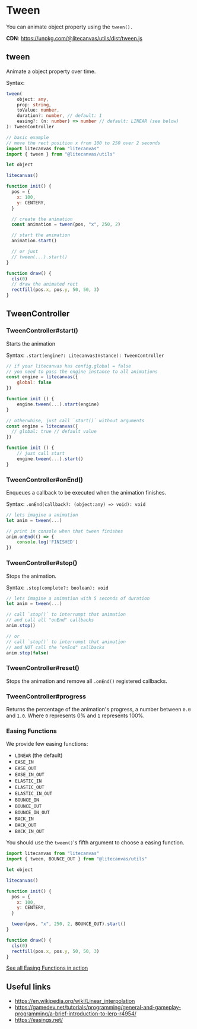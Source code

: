 # Tween

You can animate object property using the `tween().`

**CDN**: https://unpkg.com/@litecanvas/utils/dist/tween.js

## tween

Animate a object property over time.

Syntax:

```ts
tween(
    object: any,
    prop: string,
    toValue: number,
    duration?: number, // default: 1
    easing?: (n: number) => number // default: LINEAR (see below)
): TweenController
```

```js
// basic example
// move the rect position x from 100 to 250 over 2 seconds
import litecanvas from "litecanvas"
import { tween } from "@litecanvas/utils"

let object

litecanvas()

function init() {
  pos = {
    x: 100,
    y: CENTERY,
  }

  // create the animation
  const animation = tween(pos, "x", 250, 2)

  // start the animation
  animation.start()

  // or just
  // tween(...).start()
}

function draw() {
  cls(0)
  // draw the animated rect
  rectfill(pos.x, pos.y, 50, 50, 3)
}
```

## TweenController

### TweenController#start()

Starts the animation

Syntax: `.start(engine?: LitecanvasInstance): TweenController`

```js
// if your litecanvas has config.global = false
// you need to pass the engine instance to all animations
const engine = litecanvas({
    global: false
})

function init () {
    engine.tween(...).start(engine)
}
```

```js
// otherwhise, just call `start()` without arguments
const engine = litecanvas({
  // global: true // default value
})

function init () {
    // just call start
    engine.tween(...).start()
}
```

### TweenController#onEnd()

Enqueues a callback to be executed when the animation finishes.

Syntax: `.onEnd(callback?: (object:any) => void): void`

```js
// lets imagine a animation
let anim = tween(...)

// print in console when that tween finishes
anim.onEnd(() => {
    console.log('FINISHED')
})
```

### TweenController#stop()

Stops the animation.

Syntax: `.stop(complete?: boolean): void`

```js
// lets imagine a animation with 5 seconds of duration
let anim = tween(...)

// call `stop()` to interrumpt that animation
// and call all "onEnd" callbacks
anim.stop()

// or
// call `stop()` to interrumpt that animation
// and NOT call the "onEnd" callbacks
anim.stop(false)
```

### TweenController#reset()

Stops the animation and remove all `.onEnd()` registered callbacks.

### TweenController#progress

Returns the percentage of the animation's progress, a number between `0.0` and `1.0`. Where `0` represents 0% and `1` represents 100%.

### Easing Functions

We provide few easing functions:

- `LINEAR` (the default)
- `EASE_IN`
- `EASE_OUT`
- `EASE_IN_OUT`
- `ELASTIC_IN`
- `ELASTIC_OUT`
- `ELASTIC_IN_OUT`
- `BOUNCE_IN`
- `BOUNCE_OUT`
- `BOUNCE_IN_OUT`
- `BACK_IN`
- `BACK_OUT`
- `BACK_IN_OUT`

You should use the `tween()`'s fifth argument to choose a easing function.

```js
import litecanvas from "litecanvas"
import { tween, BOUNCE_OUT } from "@litecanvas/utils"

let object

litecanvas()

function init() {
  pos = {
    x: 100,
    y: CENTERY,
  }

  tween(pos, "x", 250, 2, BOUNCE_OUT).start()
}

function draw() {
  cls(0)
  rectfill(pos.x, pos.y, 50, 50, 3)
}
```

[See all Easing Functions in action](https://litecanvas.js.org?c=eJylVEtvGjEQvvMrJpy8zXZD2vSCRCVKaYMaEakh6qGqKrM24Nax0a43sIry3zt%2BLSyQ9lCJRfP2fPONXRkhy2wp9ZxKknQ6uValAU5LoZYlDOCpA3AzmY6HX1OUxsO78c%2FJtBFv72d75ka9Gd7NJqMYGLQjZ7R8uL2fjmLZoBy6GsNw9CVGWrFt9upzC8SUPnDEcTv%2FxXOT%2FeZ1SQK6pBX3qVK5EVrtYh%2BprPhetOQxdlQVBVcGQ3vNxFCRwvCcqkdaEju2jWBm1Ye3vZ5tkVZGlzmVvA8LKkuOfeK4F%2FFUoYQhiRs3qwoaOrlEFX%2FaNRTYwFJKPLiIPqhKytQZt33oeakO0nMH%2F0pDC5v5yHNy2eslaOKKBcO3ycfZNbwGdKRwPZ58vp55LbGpTOfVA8LM5prVGV2vMXG0EpIRd0zjzgtODZ%2FxrZlqxkl3RtdgNOQrqpYczIrD2E0N4ojPuraNBIna4a%2FWDIsQZvwMxAKIR501aBMouKkK1Wkmkm0RiEOYbXfGJgGdZsO58v16rx9Rd9v1AkLKtl6MYw%2BO1lJ8b%2FH%2Bw3afuXMJTzonTs60GitGkNDB%2B0DaieYseZan%2FRJ1g6hG40vt13vt1%2F%2FZ%2Fj4LrKAbsmPg7G8U5LIkbp%2BkUNztOrlySC4uXB3HvF8%2FihtnNWzXJooiJ4G1NIJN8Z6k8C6Jfk9MABh9B8V9W5yF2YTUhZAy7g5WiHNN4c1REQrrQi8LXpYwpwV%2BpS2mwJYqMMuVwiz8%2Bavy6pjpWCGFq1M9Kvv86AXk4cnwTECcuOUYL4495BK%2F3ZN1QFmbJmMvIwtEtQLPzwN1Bw%2FVYHCwEpnkamlWSdjO43fNvh8v3cPTG40rpdck%2Bde2I5I%2FARL3JQ%3D%3D)

## Useful links

- https://en.wikipedia.org/wiki/Linear_interpolation
- https://gamedev.net/tutorials/programming/general-and-gameplay-programming/a-brief-introduction-to-lerp-r4954/
- https://easings.net/
